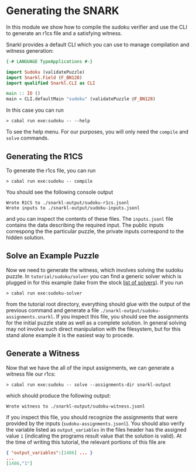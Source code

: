 # Generating the SNARK

In this module we show how to compile the sudoku verifier and use the CLI to generate an r1cs file and a satisfying witness.

Snarkl provides a default CLI which you can use to manage compilation and witness generation:

```haskell
{-# LANGUAGE TypeApplications #-}

import Sudoku (validatePuzzle)
import Snarkl.Field (F_BN128)
import qualified Snarkl.CLI as CLI

main :: IO ()
main = CLI.defaultMain "sudoku" (validatePuzzle @F_BN128)
```

In this case you can run

```
> cabal run exe:sudoku -- --help
```

To see the help menu. For our purposes, you will only need the `compile` and `solve` commands. 

## Generating the R1CS

To generate the r1cs file, you can run

```
> cabal run exe:sudoku -- compile
```

You should see the following console output

```
Wrote R1CS to ./snarkl-output/sudoku-r1cs.jsonl
Wrote inputs to ./snarkl-output/sudoku-inputs.jsonl
```

and you can inspect the contents of these files. The `inputs.jsonl` file contains the data describing the required input. The public inputs correspong the the particular puzzle, the private inputs correspond to the hidden solution.


## Solve an Example Puzzle

Now we need to generate the witness, which involves solving the sudoku puzzle. In `tutorial/sudoku/solver` you can find a generic solver which is plugged in for this example (take from the stock [list of solvers](https://wiki.haskell.org/Sudoku#Simple_solver)). If you run 

```
> cabal run exe:sudoku-solver 
```

from the tutorial root directory, everything should glue with the output of the previous command and generate a file `./snarkl-output/sudoku-assignments.snarkl`. If you inspect this file, you should see the assignments for the initial puzzle state as well as a complete solution. In general solving may not involve such direct manipulation with the filesystem, but for this stand alone example it is the easiest way to procede.

## Generate a Witness

Now that we have the all of the input assignments, we can generate a witness file our r1cs:

```
> cabal run exe:sudoku -- solve --assignments-dir snarkl-output
```

which should produce the following output:

```
Wrote witness to ./snarkl-output/sudoku-witness.jsonl
```

If you inspect this file, you should recognize the assignments that were provided by the inputs (`sudoku-assignments.jsonl`). You should also verify the variable listed as `output_variables` in the files header has the assigned value `1` (indicating the programs result value that the solution is valid). At the time of writing this tutorial, the relevant portions of this file are

```json
{ "output_variables":[1486] ... }
...
[1486,"1"]

```